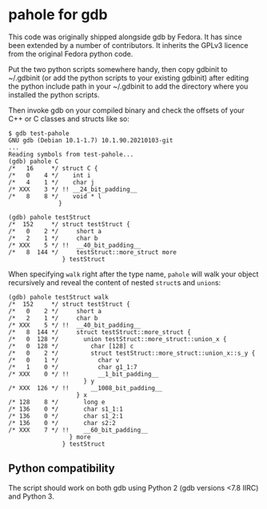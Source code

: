 pahole for gdb
==============

This code was originally shipped alongside gdb by Fedora. It has since
been extended by a number of contributors. It inherits the GPLv3 licence
from the original Fedora python code.

Put the two python scripts somewhere handy, then copy gdbinit to
~/.gdbinit (or add the python scripts to your existing gdbinit) after
editing the python include path in your ~/.gdbinit to add the
directory where you installed the python scripts.

Then invoke gdb on your compiled binary and check the offsets of your
C++ or C classes and structs like so:

``` plain
$ gdb test-pahole
GNU gdb (Debian 10.1-1.7) 10.1.90.20210103-git
...
Reading symbols from test-pahole...
(gdb) pahole C
/*   16     */ struct C {
/*   0    4 */    int i
/*   4    1 */    char j
/* XXX    3 */ !! __24_bit_padding__
/*   8    8 */    void * l
              } 

(gdb) pahole testStruct
/*  152     */ struct testStruct {
/*   0    2 */     short a
/*   2    1 */     char b
/* XXX    5 */ !!  __40_bit_padding__
/*   8  144 */     testStruct::more_struct more
               } testStruct
```

When specifying `walk` right after the type name, `pahole` will walk your object recursively and reveal the content of nested `struct`s and `union`s:

``` plain
(gdb) pahole testStruct walk
/*  152     */ struct testStruct {
/*   0    2 */     short a
/*   2    1 */     char b
/* XXX    5 */ !!  __40_bit_padding__
/*   8  144 */     struct testStruct::more_struct {
/*   0  128 */       union testStruct::more_struct::union_x {
/*   0  128 */         char [128] c
/*   0    2 */         struct testStruct::more_struct::union_x::s_y {
/*   0    1 */           char v
/*   1    0 */           char g1_1:7
/* XXX    0 */ !!        __1_bit_padding__
                     } y
/* XXX  126 */ !!      __1008_bit_padding__
                   } x
/* 128    8 */       long e
/* 136    0 */       char s1_1:1
/* 136    0 */       char s1_2:1
/* 136    0 */       char s2:2
/* XXX    7 */ !!    __60_bit_padding__
                 } more
               } testStruct
```

Python compatibility
--------------------

The script should work on both gdb using Python 2 (gdb versions <7.8 IIRC) and Python 3.
